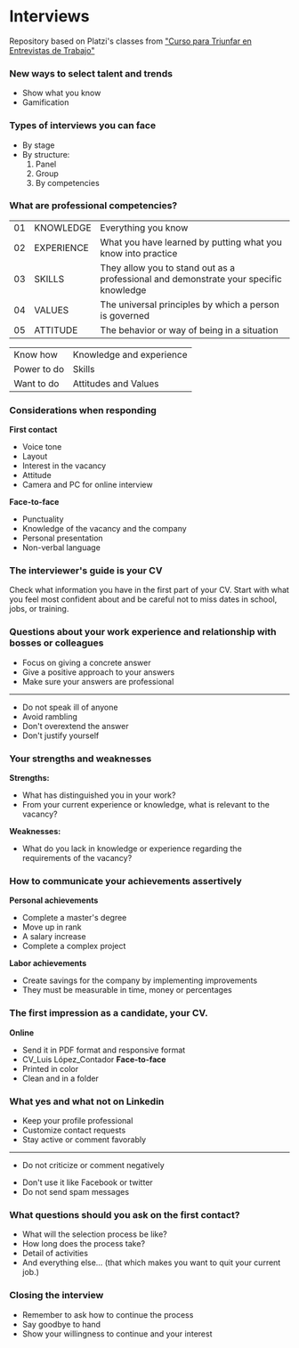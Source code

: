 # Interviews
Repository based on Platzi's classes from ["Curso para Triunfar en Entrevistas de Trabajo"](https://platzi.com/clases/entrevista-trabajo/)

### New ways to select talent and trends
* Show what you know
* Gamification

### Types of interviews you can face
* By stage
* By structure:
  1. Panel
  2. Group
  3. By competencies

### What are professional competencies?

||||
|-|-|-|
01|KNOWLEDGE |Everything you know
02|EXPERIENCE|What you have learned by putting what you know into practice
03|SKILLS|They allow you to stand out as a professional and demonstrate your specific knowledge
04|VALUES|The universal principles by which a person is governed
05|ATTITUDE|The behavior or way of being in a situation

|||
|-|-|
Know how | Knowledge and experience
Power to do | Skills
Want to do | Attitudes and Values

### Considerations when responding

**First contact**
* Voice tone
* Layout
* Interest in the vacancy
* Attitude
* Camera and PC for online interview

**Face-to-face**
* Punctuality
* Knowledge of the vacancy and the company
* Personal presentation
* Non-verbal language

### The interviewer's guide is your CV

Check what information you have in the first part of your CV.
Start with what you feel most confident about and be careful not to miss dates in school, jobs, or training.

### Questions about your work experience and relationship with bosses or colleagues

* Focus on giving a concrete answer
* Give a positive approach to your answers
* Make sure your answers are professional

---

* Do not speak ill of anyone
* Avoid rambling
* Don't overextend the answer
* Don't justify yourself


### Your strengths and weaknesses

**Strengths:**
* What has distinguished you in your work?
* From your current experience or knowledge, what is relevant to the vacancy?

**Weaknesses:**
* What do you lack in knowledge or experience regarding the requirements of the vacancy?

### How to communicate your achievements assertively

**Personal achievements**
* Complete a master's degree
* Move up in rank
* A salary increase
* Complete a complex project

**Labor achievements**
* Create savings for the company by implementing improvements
* They must be measurable in time, money or percentages

### The first impression as a candidate, your CV.

**Online**
* Send it in PDF format and responsive format
* CV_Luis López_Contador
**Face-to-face**
* Printed in color
* Clean and in a folder

### What yes and what not on Linkedin

* Keep your profile professional
* Customize contact requests
* Stay active or comment favorably
---
+ Do not criticize or comment negatively
* Don't use it like Facebook or twitter
* Do not send spam messages

### What questions should you ask on the first contact?
* What will the selection process be like?
* How long does the process take?
* Detail of activities
* And everything else… (that which makes you want to quit your current job.)

### Closing the interview
* Remember to ask how to continue the process
* Say goodbye to hand
* Show your willingness to continue and your interest
